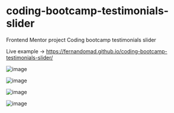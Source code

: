 # coding-bootcamp-testimonials-slider
Frontend Mentor project Coding bootcamp testimonials slider

Live example -> https://fernandomad.github.io/coding-bootcamp-testimonials-slider/

![image](https://user-images.githubusercontent.com/16064465/115978577-f532b680-a545-11eb-95db-fd67984ef0c3.png)

![image](https://user-images.githubusercontent.com/16064465/115978579-f9f76a80-a545-11eb-8bdb-d132bb7ceaab.png)

![image](https://user-images.githubusercontent.com/16064465/115978583-fd8af180-a545-11eb-9abc-111777475e5f.png)

![image](https://user-images.githubusercontent.com/16064465/115978585-ffed4b80-a545-11eb-97ad-3eb74e9e81a6.png)
